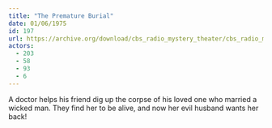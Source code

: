 ```yaml
---
title: "The Premature Burial"
date: 01/06/1975
id: 197
url: https://archive.org/download/cbs_radio_mystery_theater/cbs_radio_mystery_theater-0151-0200.zip/cbs_radio_mystery_theater-0151-0200%2Fcbsrmt_0197_the_premature_burial.mp3
actors:
  - 203
  - 58
  - 93
  - 6
---
```

A doctor helps his friend dig up the corpse of his loved one who married a wicked man. They find her to be alive, and now her evil husband wants her back!